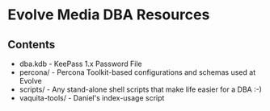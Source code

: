 Evolve Media DBA Resources
==========================

Contents
--------
* dba.kdb           - KeePass 1.x Password File
* percona/          - Percona Toolkit-based configurations and schemas used at Evolve
* scripts/          - Any stand-alone shell scripts that make life easier for a DBA :-)
* vaquita-tools/    - Daniel's index-usage script


